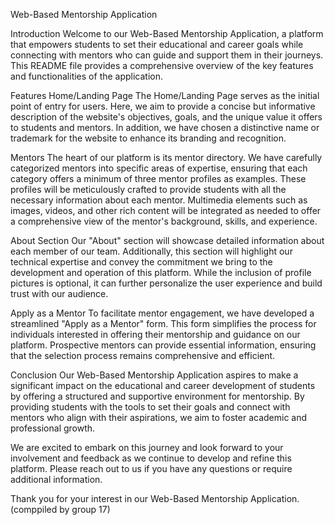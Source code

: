 Web-Based Mentorship Application

Introduction
Welcome to our Web-Based Mentorship Application, a platform that empowers students to set their educational and career goals while connecting with mentors who can guide and support them in their journeys. This README file provides a comprehensive overview of the key features and functionalities of the application.

Features
Home/Landing Page
The Home/Landing Page serves as the initial point of entry for users. Here, we aim to provide a concise but informative description of the website's objectives, goals, and the unique value it offers to students and mentors. In addition, we have chosen a distinctive name or trademark for the website to enhance its branding and recognition.

Mentors
The heart of our platform is its mentor directory. We have carefully categorized mentors into specific areas of expertise, ensuring that each category offers a minimum of three mentor profiles as examples. These profiles will be meticulously crafted to provide students with all the necessary information about each mentor. Multimedia elements such as images, videos, and other rich content will be integrated as needed to offer a comprehensive view of the mentor's background, skills, and experience.

About Section
Our "About" section will showcase detailed information about each member of our team. Additionally, this section will highlight our technical expertise and convey the commitment we bring to the development and operation of this platform. While the inclusion of profile pictures is optional, it can further personalize the user experience and build trust with our audience.

Apply as a Mentor
To facilitate mentor engagement, we have developed a streamlined "Apply as a Mentor" form. This form simplifies the process for individuals interested in offering their mentorship and guidance on our platform. Prospective mentors can provide essential information, ensuring that the selection process remains comprehensive and efficient.

Conclusion
Our Web-Based Mentorship Application aspires to make a significant impact on the educational and career development of students by offering a structured and supportive environment for mentorship. By providing students with the tools to set their goals and connect with mentors who align with their aspirations, we aim to foster academic and professional growth.

We are excited to embark on this journey and look forward to your involvement and feedback as we continue to develop and refine this platform. Please reach out to us if you have any questions or require additional information.

Thank you for your interest in our Web-Based Mentorship Application.
(comppiled by group 17)
